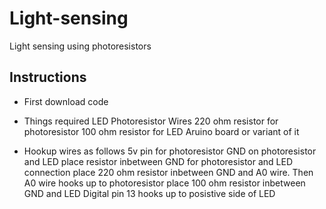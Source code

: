 # Light-sensing
Light sensing using photoresistors

## Instructions
- First download code
 
- Things required
  LED
  Photoresistor
  Wires
  220 ohm resistor for photoresistor
  100 ohm resistor for LED
  Aruino board or variant of it

- Hookup wires as follows
  5v pin for photoresistor
  GND on photoresistor and LED 
  place resistor inbetween GND for photoresistor and LED connection
  place 220 ohm resistor inbetween GND and A0 wire. 
  Then A0 wire hooks up to photoresistor
  place 100 ohm resistor inbetween GND and LED
  Digital pin 13 hooks up to posistive side of LED
